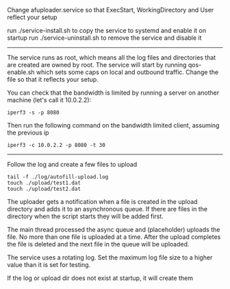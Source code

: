 Change afuploader.service so that ExecStart, WorkingDirectory and User reflect your setup

run ./service-install.sh to copy the service to systemd and enable it on startup
run ./service-uninstall.sh to remove the service and disable it

---

The service runs as root, which means all the log files and directories that are created are owned by root. The service will start by running qos-enable.sh which sets some caps on local and outbound traffic. Change the file so that it reflects your setup.

You can check that the bandwidth is limited by running a server on another machine (let's call it 10.0.2.2):
```
iperf3 -s -p 8080
```

Then run the following command on the bandwidth limited client, assuming the previous ip
```
iperf3 -c 10.0.2.2 -p 8080 -t 30
```

---

Follow the log and
create a few files to upload
```
tail -f ./log/autofill-upload.log
touch ./upload/test1.dat
touch ./upload/test2.dat
```

The uploader gets a notification when a file is created in the upload directory and adds it to an asynchronous queue. If there are files in the directory when the script starts they will be added first.

The main thread processed the async queue and (placeholder) uploads the file. No more than one file is uploaded at a time. After the upload completes the file is deleted and the next file in the queue will be uploaded.

The service uses a rotating log. Set the maximum log file size to a higher value than it is set for testing.

If the log or upload dir does not exist at startup, it will create them


